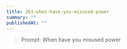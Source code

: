 ```yaml
---
title: 261-when-have-you-misused-power
summary: ""
publishedAt: ""
---
```


> Prompt: When have you misused power

